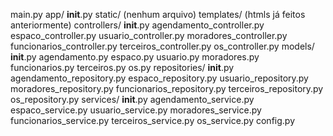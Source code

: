 main.py
app/
    __init__.py
    static/
        (nenhum arquivo)
    templates/
        (htmls já feitos anteriormente)
    controllers/
        __init__.py
        agendamento_controller.py
        espaco_controller.py
        usuario_controller.py
        moradores_controller.py
        funcionarios_controller.py
        terceiros_controller.py
        os_controller.py
    models/
        __init__.py
        agendamento.py
        espaco.py
        usuario.py
        moradores.py
        funcionarios.py
        terceiros.py
        os.py
    repositories/
        __init__.py
        agendamento_repository.py
        espaco_repository.py
        usuario_repository.py
        moradores_repository.py
        funcionarios_repository.py
        terceiros_repository.py
        os_repository.py
    services/
        __init__.py
        agendamento_service.py
        espaco_service.py
        usuario_service.py
        moradores_service.py
        funcionarios_service.py
        terceiros_service.py
        os_service.py
    config.py
